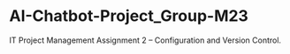 # AI-Chatbot-Project_Group-M23
IT Project Management Assignment 2 – Configuration and Version Control.
